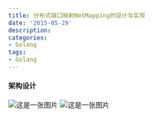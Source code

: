 ```yaml
---
title: 分布式端口映射NetMapping的设计与实现
date: '2015-05-29'
description:
categories:
- Golang
tags:
- Golang
---
```


#### 架构设计

![这是一张图片](/images/netmapping-01/NetMapping.png)
![这是一张图片](/images/netmapping-01/UseCase.png)
